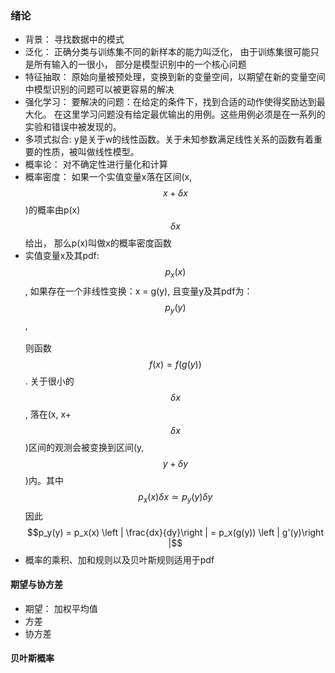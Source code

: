 ### 绪论
- 背景： 寻找数据中的模式
- 泛化： 正确分类与训练集不同的新样本的能力叫泛化， 由于训练集很可能只是所有输入的一很小， 部分是模型识别中的一个核心问题
- 特征抽取： 原始向量被预处理，变换到新的变量空间，以期望在新的变量空间中模型识别的问题可以被更容易的解决
- 强化学习： 要解决的问题：在给定的条件下，找到合适的动作使得奖励达到最大化。 在这里学习问题没有给定最优输出的用例。这些用例必须是在一系列的实验和错误中被发现的。
- 多项式拟合: y是关于w的线性函数。关于未知参数满足线性关系的函数有着重要的性质，被叫做线性模型。
- 概率论： 对不确定性进行量化和计算
- 概率密度： 如果一个实值变量x落在区间(x, $$x + \delta x$$)的概率由p(x)$$\delta x$$给出， 那么p(x)叫做x的概率密度函数
- 实值变量x及其pdf: $$p_x(x)$$, 如果存在一个非线性变换：x = g(y), 且变量y及其pdf为： $$p_y(y)$$,  <br/>  
  则函数$$f(x) = f(g(y))$$ . 关于很小的$$\delta x$$, 落在(x, x+$$\delta x$$)区间的观测会被变换到区间(y, $$y + \delta y$$)内。其中$$p_x(x)\delta x \simeq p_y(y) \delta y$$   因此<br/> 
  $$p_y(y) = p_x(x) \left | \frac{dx}{dy}\right | = p_x(g(y)) \left | g'(y)\right |$$
- 概率的乘积、加和规则以及贝叶斯规则适用于pdf

#### 期望与协方差
- 期望： 加权平均值
- 方差
- 协方差 <br/>

#### 贝叶斯概率

